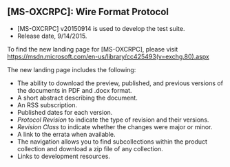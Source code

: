 ## [MS-OXCRPC]: Wire Format Protocol
- [MS-OXCRPC] v20150914 is used to develop the test suite. 
- Release date, 9/14/2015.

To find the new landing page for [MS-OXCRPC], please visit https://msdn.microsoft.com/en-us/library/cc425493(v=exchg.80).aspx

The new landing page includes the following:
- The ability to download the preview, published, and previous versions of the documents in PDF and .docx format.
- A short abstract describing the document.
- An RSS subscription.
- Published dates for each version.
- *Protocol Revision* to indicate the type of revision and their versions.
- *Revision Class* to indicate whether the changes were major or minor.
- A link to the errata when available.
- The navigation allows you to find subcollections within the product collection and download a zip file of any collection.
- Links to development resources.